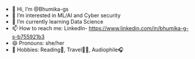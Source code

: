 - 👋 Hi, I’m @Bhumika-gs
- 👀 I’m interested in ML/AI and Cyber security
- 🌱 I’m currently learning Data Science
- 📫 How to reach me:
    LinkedIn- https://www.linkedin.com/in/bhumika-g-s-b755921b3
- 😄 Pronouns: she/her
- 💃 Hobbies: Reading📖, Travel🧳🚗, Audiophile🎧


<!---
Bhumika-gs/Bhumika-gs is a ✨ special ✨ repository because its `README.md` (this file) appears on your GitHub profile.
You can click the Preview link to take a look at your changes.
--->
